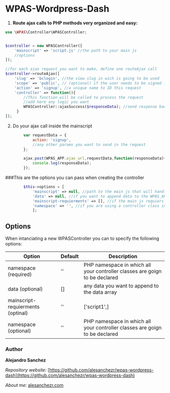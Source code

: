 # WPAS-Wordpress-Dash

1. **Route ajax calls to PHP methods very organized and easy:**

```php
use \WPAS\Controller\WPASController;


$controller = new WPASController([
    'mainscript' => 'script.js' //the path to your main js
    //options
]);

//for each ajax request you want to make, define one routeAjax call
$controller->routeAjax([ 
    'slug' => 'bclogin', //the view slug in wich is going to be used
    'scope' => 'public', // (optional) if the user needs to be signed in
    'action' => 'signup', //a unique name to ID this request
    'controller' => function(){
        //This function will be called to process the request
        //add here any logic you want
        WPASController::ajaxSuccess($responseData); //send response back to client
     }
]);     
```
2. Do your ajax call inside the mainscript 
```js
        var requestData = { 
            action: 'signup',
            //any other params you want to send in the request
        };

        ajax.post(WPAS_APP.ajax_url,requestData,function(responseData){
            console.log(responseData);
        });
```

###This are the options you can pass when creating the controller

```php
        $this->options = [
            'mainscript' => null, //path to the main js that will handle all JS requests
            'data' => null, //if you want to append data to the WPAS_APP object available in js
            'mainscript-requierments' => [], //if the main js requiers any other js to be loaded first
            'namespace' => '', //if you are using a controller class instrad of a closure (anonimus function)
            ];
```

## Options

When intanciating a new WPASController you can to specify the following options:

| Option                            | Default   | Description  |
|-----------------------------------|-----------|----------------------------------------------------------|
| namespace (required)              | ''        | PHP namespace in which all your controller classes are goign to be declared |
| data (optional)                   | []        | any data you want to append to the data array |
| mainscript-requierments (optinal) | ''        | ['script1',] |
| namespace (optional)              | ''        | PHP namespace in which all your controller classes are goign to be declared |

### Author

**Alejandro Sanchez**

  *Repository website:* [https://github.com/alesanchezr/wpas-wordpress-dash](https://github.com/alesanchezr/wpas-wordpress-dash)
  
  *About me:* [alesanchezr.com](http://alesanchezr.com)
